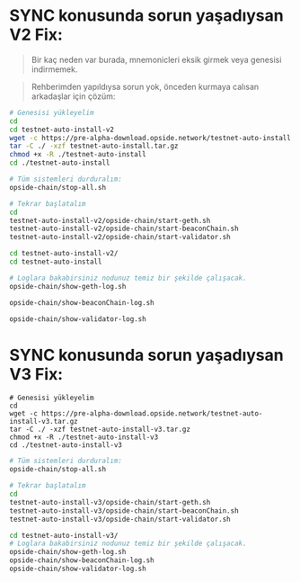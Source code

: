 # SYNC konusunda sorun yaşadıysan V2 Fix:

> Bir kaç neden var burada, mnemonicleri eksik girmek veya genesisi indirmemek.

> Rehberimden yapıldıysa sorun yok, önceden kurmaya calısan arkadaşlar için çözüm:

```sh
# Genesisi yükleyelim
cd
cd testnet-auto-install-v2
wget -c https://pre-alpha-download.opside.network/testnet-auto-install.tar.gz 
tar -C ./ -xzf testnet-auto-install.tar.gz
chmod +x -R ./testnet-auto-install
cd ./testnet-auto-install
```
```sh
# Tüm sistemleri durduralım:
opside-chain/stop-all.sh
```
```sh
# Tekrar başlatalım
cd
testnet-auto-install-v2/opside-chain/start-geth.sh
testnet-auto-install-v2/opside-chain/start-beaconChain.sh
testnet-auto-install-v2/opside-chain/start-validator.sh
```
```sh
cd testnet-auto-install-v2/
cd testnet-auto-install

# Loglara bakabirsiniz nodunuz temiz bir şekilde çalışacak.
opside-chain/show-geth-log.sh

opside-chain/show-beaconChain-log.sh

opside-chain/show-validator-log.sh
```
# SYNC konusunda sorun yaşadıysan V3 Fix:
```
# Genesisi yükleyelim
cd
wget -c https://pre-alpha-download.opside.network/testnet-auto-install-v3.tar.gz
tar -C ./ -xzf testnet-auto-install-v3.tar.gz
chmod +x -R ./testnet-auto-install-v3
cd ./testnet-auto-install-v3
```
```sh
# Tüm sistemleri durduralım:
opside-chain/stop-all.sh
```
```sh
# Tekrar başlatalım
cd
testnet-auto-install-v3/opside-chain/start-geth.sh
testnet-auto-install-v3/opside-chain/start-beaconChain.sh
testnet-auto-install-v3/opside-chain/start-validator.sh
```
```sh
cd testnet-auto-install-v3/
# Loglara bakabirsiniz nodunuz temiz bir şekilde çalışacak.
opside-chain/show-geth-log.sh
opside-chain/show-beaconChain-log.sh
opside-chain/show-validator-log.sh
